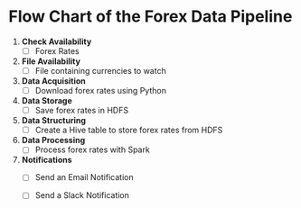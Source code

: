 # Flow Chart of the Forex Data Pipeline

1. **Check Availability**
    - [ ] Forex Rates

2. **File Availability**
    - [ ] File containing currencies to watch

3. **Data Acquisition**
    - [ ] Download forex rates using Python

4. **Data Storage**
    - [ ] Save forex rates in HDFS

5. **Data Structuring**
    - [ ] Create a Hive table to store forex rates from HDFS

6. **Data Processing**
    - [ ] Process forex rates with Spark

7. **Notifications**
    - [ ] Send an Email Notification
    - [ ] Send a Slack Notification

